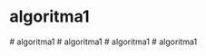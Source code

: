 # algoritma1
#   a l g o r i t m a 1  
 #   a l g o r i t m a 1  
 #   a l g o r i t m a 1  
 #   a l g o r i t m a 1  
 
